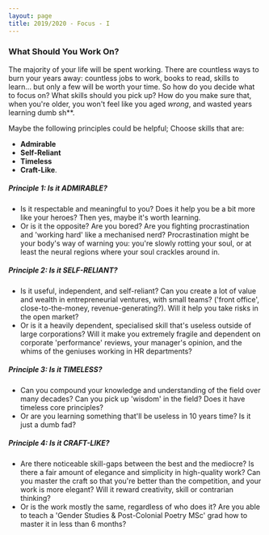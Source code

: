```yaml
---
layout: page
title: 2019/2020 - Focus - I
---
```


### What Should You Work On?

The majority of your life will be spent working. There are countless ways to burn your years away: countless jobs to work, books to read, skills to learn... but only a few will be worth your time. So how do you decide what to focus on? What skills should you pick up? How do you make sure that, when you're older, you won't feel like you aged *wrong*, and wasted years learning dumb sh**.

Maybe the following principles could be helpful; Choose skills that are:
* **Admirable**
* **Self-Reliant** 
* **Timeless**
* **Craft-Like**. 

##### Principle 1: Is it ADMIRABLE?
* Is it respectable and meaningful to you? Does it help you be a bit more like your heroes? Then yes, maybe it's worth learning.
* Or is it the opposite? Are you bored? Are you fighting procrastination and 'working hard' like a mechanised nerd? Procrastination might be your body's way of warning you: you're slowly rotting your soul, or at least the neural regions where your soul crackles around in.

##### Principle 2: Is it SELF-RELIANT? 
* Is it useful, independent, and self-reliant? Can you create a lot of value and wealth in entrepreneurial ventures, with small teams? ('front office', close-to-the-money, revenue-generating?). Will it help you take risks in the open market?
* Or is it a heavily dependent, specialised skill that's useless outside of large corporations? Will it make you extremely fragile and dependent on corporate 'performance' reviews, your manager's opinion, and the whims of the geniuses working in HR departments?

##### Principle 3: Is it TIMELESS?
* Can you compound your knowledge and understanding of the field over many decades? Can you pick up 'wisdom' in the field? Does it have timeless core principles? 
* Or are you learning something that'll be useless in 10 years time? Is it just a dumb fad?

##### Principle 4: Is it CRAFT-LIKE? 
* Are there noticeable skill-gaps between the best and the mediocre? Is there a fair amount of elegance and simplicity in high-quality work? Can you master the craft so that you're better than the competition, and your work is more elegant? Will it reward creativity, skill or contrarian thinking?
* Or is the work mostly the same, regardless of who does it? Are you able to teach a 'Gender Studies & Post-Colonial Poetry MSc' grad how to master it in less than 6 months? 


